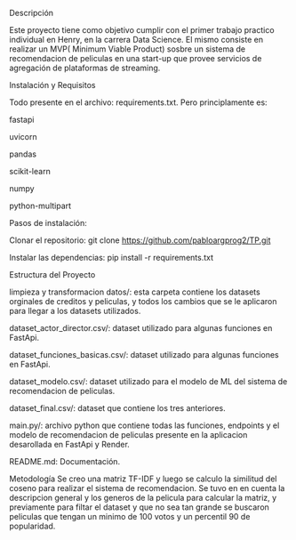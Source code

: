 Descripción

Este proyecto tiene como objetivo cumplir con el primer trabajo practico individual en Henry, en la carrera Data Science. El mismo consiste en realizar un MVP( Minimum Viable Product) sosbre un sistema de recomendacion de peliculas en una start-up que provee servicios de agregación de plataformas de streaming.


Instalación y Requisitos


Todo presente en el archivo: requirements.txt. 
Pero principlamente es:

fastapi

uvicorn

pandas

scikit-learn

numpy

python-multipart


Pasos de instalación:

Clonar el repositorio: git clone https://github.com/pabloargprog2/TP.git


Instalar las dependencias: pip install -r requirements.txt

Estructura del Proyecto


limpieza y transformacion datos/: esta carpeta contiene los datasets orginales de creditos y peliculas, y todos los cambios que se le aplicaron para llegar a los datasets utilizados.

dataset_actor_director.csv/: dataset utilizado para algunas funciones en FastApi.

dataset_funciones_basicas.csv/: dataset utilizado para algunas funciones en FastApi.

dataset_modelo.csv/: dataset utilizado para el modelo de ML del sistema de recomendacion de peliculas.

dataset_final.csv/: dataset que contiene los tres anteriores.

main.py/: archivo python que contiene todas las funciones, endpoints y el modelo de recomendacion de peliculas presente en la aplicacion desarollada en FastApi y Render.

README.md: Documentación.

Metodología
Se creo una matriz TF-IDF y luego se calculo la similitud del coseno para realizar el sistema de recomendacion. Se tuvo en en cuenta la descripcion general y los generos de la pelicula para calcular la matriz, y previamente para filtar el dataset y que no sea tan grande se buscaron peliculas que tengan un minimo de 100 votos y un percentil 90 de popularidad.
